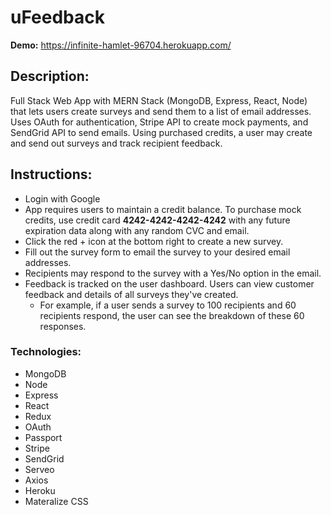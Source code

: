 # uFeedback 

**Demo:** https://infinite-hamlet-96704.herokuapp.com/

## Description:
Full Stack Web App with MERN Stack (MongoDB, Express, React, Node) that lets users create surveys and send them to a list of email addresses. 
Uses OAuth for authentication, Stripe API to create mock payments, and SendGrid API to send emails.  Using purchased credits, a user may create and send out surveys and track recipient feedback. 

## Instructions:
* Login with Google
* App requires users to maintain a credit balance.  To purchase mock credits, use credit card **4242-4242-4242-4242** with any future expiration data along with any random CVC and email.
* Click the red + icon at the bottom right to create a new survey.
* Fill out the survey form to email the survey to your desired email addresses.
* Recipients may respond to the survey with a Yes/No option in the email.
* Feedback is tracked on the user dashboard.  Users can view customer feedback and details of all surveys they've created. 
  * For example, if a user sends a survey to 100 recipients and 60 recipients respond, the user can see the breakdown of these 60 responses. 

### Technologies:
* MongoDB
* Node
* Express
* React
* Redux 
* OAuth
* Passport
* Stripe
* SendGrid
* Serveo
* Axios
* Heroku
* Materalize CSS
